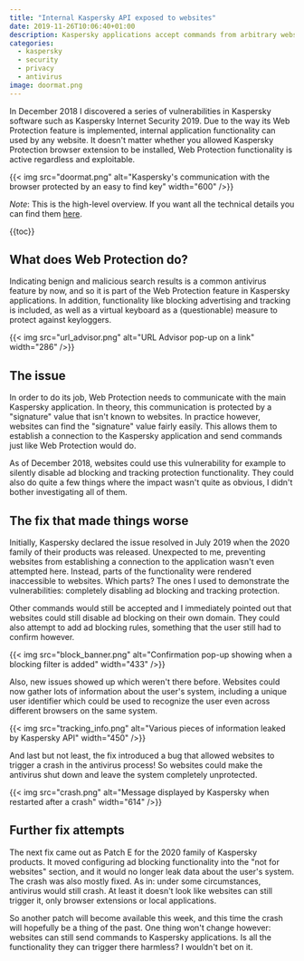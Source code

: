 ```yaml
---
title: "Internal Kaspersky API exposed to websites"
date: 2019-11-26T10:06:40+01:00
description: Kaspersky applications accept commands from arbitrary websites. Impact reduced by now but not really resolved.
categories:
  - kaspersky
  - security
  - privacy
  - antivirus
image: doormat.png
---
```


In December 2018 I discovered a series of vulnerabilities in Kaspersky software such as Kaspersky Internet Security 2019. Due to the way its Web Protection feature is implemented, internal application functionality can used by any website. It doesn't matter whether you allowed Kaspersky Protection browser extension to be installed, Web Protection functionality is active regardless and exploitable.

{{< img src="doormat.png" alt="Kaspersky's communication with the browser protected by an easy to find key" width="600" />}}

*Note*: This is the high-level overview. If you want all the technical details you can find them [here](/2019/11/25/kaspersky-the-art-of-keeping-your-keys-under-the-door-mat/).

{{toc}}

## What does Web Protection do?

Indicating benign and malicious search results is a common antivirus feature by now, and so it is part of the Web Protection feature in Kaspersky applications. In addition, functionality like blocking advertising and tracking is included, as well as a virtual keyboard as a (questionable) measure to protect against keyloggers.

{{< img src="url_advisor.png" alt="URL Advisor pop-up on a link" width="286" />}}

## The issue

In order to do its job, Web Protection needs to communicate with the main Kaspersky application. In theory, this communication is protected by a "signature" value that isn't known to websites. In practice however, websites can find the "signature" value fairly easily. This allows them to establish a connection to the Kaspersky application and send commands just like Web Protection would do.

As of December 2018, websites could use this vulnerability for example to silently disable ad blocking and tracking protection functionality. They could also do quite a few things where the impact wasn't quite as obvious, I didn't bother investigating all of them.

## The fix that made things worse

Initially, Kaspersky declared the issue resolved in July 2019 when the 2020 family of their products was released. Unexpected to me, preventing websites from establishing a connection to the application wasn't even attempted here. Instead, parts of the functionality were rendered inaccessible to websites. Which parts? The ones I used to demonstrate the vulnerabilities: completely disabling ad blocking and tracking protection.

Other commands would still be accepted and I immediately pointed out that websites could still disable ad blocking on their own domain. They could also attempt to add ad blocking rules, something that the user still had to confirm however.

{{< img src="block_banner.png" alt="Confirmation pop-up showing when a blocking filter is added" width="433" />}}

Also, new issues showed up which weren't there before. Websites could now gather lots of information about the user's system, including a unique user identifier which could be used to recognize the user even across different browsers on the same system.

{{< img src="tracking_info.png" alt="Various pieces of information leaked by Kaspersky API" width="450" />}}

And last but not least, the fix introduced a bug that allowed websites to trigger a crash in the antivirus process! So websites could make the antivirus shut down and leave the system completely unprotected.

{{< img src="crash.png" alt="Message displayed by Kaspersky when restarted after a crash" width="614" />}}

## Further fix attempts

The next fix came out as Patch E for the 2020 family of Kaspersky products. It moved configuring ad blocking functionality into the "not for websites" section, and it would no longer leak data about the user's system. The crash was also mostly fixed. As in: under some circumstances, antivirus would still crash. At least it doesn't look like websites can still trigger it, only browser extensions or local applications.

So another patch will become available this week, and this time the crash will hopefully be a thing of the past. One thing won't change however: websites can still send commands to Kaspersky applications. Is all the functionality they can trigger there harmless? I wouldn't bet on it.
